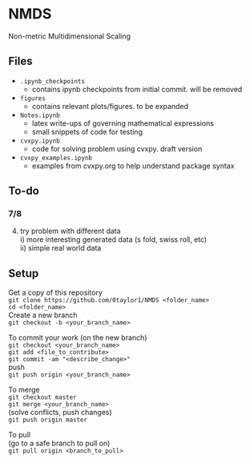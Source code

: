 # NMDS
Non-metric Multidimensional Scaling

## Files
* `.ipynb_checkpoints`  
  - contains ipynb checkpoints from initial commit. will be removed 
* `figures`  
  - contains relevant plots/figures. to be expanded
* `Notes.ipynb`  
  - latex write-ups of governing mathematical expressions
  - small snippets of code for testing 
* `cvxpy.ipynb`  
  - code for solving problem using cvxpy. draft version
* `cvxpy_examples.ipynb`
  - examples from cvxpy.org to help understand package syntax

## To-do
### 7/8 
4. try problem with different data  
  i) more interesting generated data (s fold, swiss roll, etc)  
  ii) simple real world data
  
## Setup
Get a copy of this repository  
`git clone https://github.com/0taylor1/NMDS <folder_name>`  
`cd <folder_name>`  
Create a new branch  
`git checkout -b <your_branch_name>`  

To commit your work (on the new branch)  
`git checkout <your_branch_name>`  
`git add <file_to_contribute>`  
`git commit -am "<describe_change>"`  
push  
`git push origin <your_branch_name>`

To merge  
`git checkout master`  
`git merge <your_branch_name>`  
(solve conflicts, push changes)    
`git push origin master`  

To pull  
(go to a safe branch to pull on)  
`git pull origin <branch_to_pull>`  

